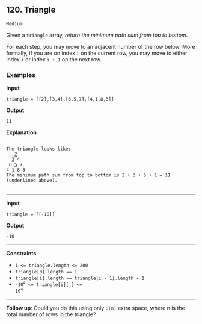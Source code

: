 ## 120. Triangle

`Medium`

Given a `triangle` array, *return the minimum path sum from top to bottom*.

For each step, you may move to an adjacent number of the row below. More formally, if you are on index `i` on the current row, you may move to either index `i` or index `i + 1` on the next row.

### Examples

**Input**
```
triangle = [[2],[3,4],[6,5,7],[4,1,8,3]]
```

**Output**
```
11
```

**Explanation**

<pre>
<code>
The triangle looks like:
   <u>2</u>
  <u>3</u> 4
 6 <u>5</u> 7
4 <u>1</u> 8 3
The minimum path sum from top to bottom is 2 + 3 + 5 + 1 = 11 (underlined above).
</code>
</pre>

---

**Input**
```
triangle = [[-10]]
```

**Output**
```
-10
```

---

**Constraints**
* `1 <= triangle.length <= 200`
* `triangle[0].length == 1`
* `triangle[i].length == triangle[i - 1].length + 1`
* <code>-10<sup>4</sup> <= triangle[i][j] <= 10<sup>4</sup></code>

---

**Follow up**: Could you do this using only `O(n)` extra space, where n is the total number of rows in the triangle?